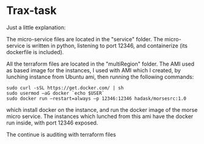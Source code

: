 # Trax-task

Just a little explanation:

The micro-service files are located in the "service" folder.
The micro-service is written in python, listening to port 12346, 
and containerize (its dockerfile is included).

All the terraform files are located in the "multiRegion" folder.
The AMI used as based image for the instances, I used with AMI which I created, 
by lunching instance from Ubuntu ami, then running the following commands:

    sudo curl -sSL https://get.docker.com/ | sh
    sudo usermod –aG docker `echo $USER`
    sudo docker run –restart=always –p 12346:12346 hadask/morsesrc:1.0

which install docker on the instance, and run the docker image of the morse micro service.
The instances which lunched from this ami have the docker run inside, with port 12346 exposed.

The continue is auditing with terraform files
